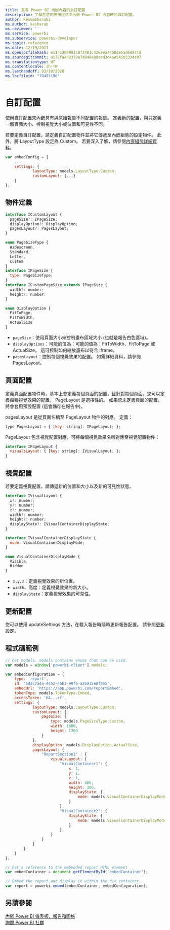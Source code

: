 ```yaml
---
title: 具有 Power BI 內嵌內容的自訂配置
description: 了解在您的應用程式中內嵌 Power BI 內容時的自訂配置。
author: KesemSharabi
ms.author: kesharab
ms.reviewer: ''
ms.service: powerbi
ms.subservice: powerbi-developer
ms.topic: reference
ms.date: 12/19/2017
ms.openlocfilehash: e114c208093c9f3401c43e9ea44502e65d6d84fd
ms.sourcegitcommit: a175faed9378a7d040a08ced3e46e54503334c07
ms.translationtype: HT
ms.contentlocale: zh-TW
ms.lasthandoff: 03/18/2020
ms.locfileid: "79493196"
---
```

# <a name="custom-layouts"></a>自訂配置

使用自訂配置來內嵌具有與原始報告不同配置的報告。 定義新的配置，與只定義一個頁面大小、控制視覺大小或位置和可見性不同。

若要定義自訂配置，請定義自訂配置物件並將它傳遞至內嵌組態的設定物件。 此外，將 LayoutType 設定為 Custom。 若要深入了解，請參閱[內嵌組態詳細資料](https://github.com/Microsoft/PowerBI-JavaScript/wiki/Embed-Configuration-Details)。

```javascript
var embedConfig = {
    ...
    settings: {
            layoutType: models.LayoutType.Custom,
            customLayout: {...}
    }
};
```

## <a name="object-definition"></a>物件定義

```javascript
interface ICustomLayout {
  pageSize?: IPageSize;
  displayOption?: DisplayOption;
  pagesLayout?: PagesLayout;
}

enum PageSizeType {
  Widescreen,
  Standard,
  Letter,
  Custom
}
interface IPageSize {
  type: PageSizeType;
}
interface ICustomPageSize extends IPageSize {
  width?: number;
  height?: number;
}

enum DisplayOption {
  FitToPage,
  FitToWidth,
  ActualSize
}
```

- `pageSize`：使用頁面大小來控制畫布區域大小 (也就是報告白色區域)。
- `displayOptions`：可能的值為：可能的值為：FitToWidth、FitToPage 或 ActualSize。 這可控制如何縮放畫布以符合 iframe。
- `pagesLayout`：控制每個視覺效果的配置。 如需詳細資料，請參閱 PagesLayout。

## <a name="pages-layout"></a>頁面配置

定義頁面配置物件時，基本上會定義每個頁面的配置，且針對每個頁面，您可以定義每種視覺效果的配置。
PageLayout 是選擇性的。 如果您未定義頁面的配置，將會套用預設配置 (這會儲存在報告中)。

pagesLayout 是從頁面名稱至 PageLayout 物件的對應。 定義：

```javascript
type PagesLayout = { [key: string]: IPageLayout; };
```

PageLayout 包含視覺配置對應，可將每個視覺效果名稱對應至視覺配置物件：

```javascript
interface IPageLayout {
  visualsLayout: { [key: string]: IVisualLayout; };
}
```

## <a name="visual-layout"></a>視覺配置

若要定義視覺配置，請傳遞新的位置和大小以及新的可見性狀態。

```javascript
interface IVisualLayout {
  x?: number;
  y?: number;
  z?: number;
  width?: number;
  height?: number;
  displayState?: IVisualContainerDisplayState;
}

interface IVisualContainerDisplayState {
  mode: VisualContainerDisplayMode;
}

enum VisualContainerDisplayMode {
  Visible,
  Hidden
}
```

- `x,y,z`：定義視覺效果的新位置。
- `width`、高度：定義視覺效果的新大小。
- `displayState`：定義視覺效果的可見性。

## <a name="update-layout"></a>更新配置

您可以使用 updateSettings 方法，在載入報告時隨時更新報告配置。 請參閱[更新設定](https://github.com/Microsoft/PowerBI-JavaScript/wiki/Update-Settings)。

## <a name="code-example"></a>程式碼範例

```javascript
// Get models. models contains enums that can be used.
var models = window['powerbi-client'].models;

var embedConfiguration = {
    type: 'report',
    id: '5dac7a4a-4452-46b3-99f6-a25915e0fe55',
    embedUrl: 'https://app.powerbi.com/reportEmbed',
    tokenType: models.TokenType.Embed,
    accessToken: 'H4...rf',
    settings: {
            layoutType: models.LayoutType.Custom,
            customLayout: {
                pageSize: {
                    type: models.PageSizeType.Custom,
                    width: 1600,
                    height: 1200
                }
            },
            displayOption: models.DisplayOption.ActualSize,
            pagesLayout: {
                "ReportSection1" : {
                    visualsLayout: {
                        "VisualContainer1": {
                            x: 1,
                            y: 1,
                            z: 1,
                            width: 400,
                            height: 300,
                            displayState: {
                                mode: models.VisualContainerDisplayMode.Visible
                            }
                        },
                        "VisualContainer2": {
                            displayState: {
                                mode: models.VisualContainerDisplayMode.Hidden
                            }
                        },
                    }
                }
            }
        }
    }
};

// Get a reference to the embedded report HTML element
var embedContainer = document.getElementById('embedContainer');

// Embed the report and display it within the div container.
var report = powerbi.embed(embedContainer, embedConfiguration);
```

## <a name="see-also"></a>另請參閱

[內嵌 Power BI 儀表板、報告和圖格](embed-sample-for-customers.md)   
[詢問 Power BI 社群](https://community.powerbi.com/)
